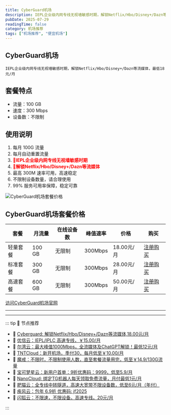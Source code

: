 ```yaml
---
title: CyberGuard机场
description: IEPL企业级内网专线无视墙敏感时期，解锁Netflix/Hbo/Disney+/Dazn等流媒体，最低18元/月
pubDate: 2025-07-29
readingTime: false
category: 机场推荐
tags: ["机场推荐", "便宜机场"]
---
```


## CyberGuard机场

    IEPL企业级内网专线无视墙敏感时期，解锁Netflix/Hbo/Disney+/Dazn等流媒体，最低18元/月

## 套餐特点

- 流量：100 GB
- 速度：300 Mbps
- 设备数：不限制

## 使用说明

1. 每月 100G 流量
2. 每月自动重置流量
3. **<span style="color: red;">💛IEPL企业级内网专线无视墙敏感时期</span>**
4. **<span style="color: red;">💛解锁Netflix/Hbo/Disney+/Dazn等流媒体</span>**
5. 最高 300M 速率可用，高速稳定
6. 不限制设备数量，请合理使用
7. 99% 服务可用率保障，稳定可靠

![CyberGuard机场套餐价格](/assets/cyberguard.png "CyberGuard机场套餐价格")

## CyberGuard机场套餐价格

| 套餐 | 月流量 | 在线设备数 | 峰值速率 | 价格 | 购买 |
| --- | --- | --- | --- | --- | --- |
| 轻量套餐 | 100 GB | 无限制 | 300Mbps | 18.00元/月 | [注册购买](hhttps://www.cyberguard.best/#/register?code=XsreC0T5) |
| 标准套餐 | 300 GB | 无限制 |300Mbps | 28.00元/月 | [注册购买](hhttps://www.cyberguard.best/#/register?code=XsreC0T5) |
| 高速套餐 | 600 GB | 无限制 | 300Mbps | 50.00元/月 |  [注册购买](hhttps://www.cyberguard.best/#/register?code=XsreC0T5) |

[访问CyberGuard机场官网](hhttps://www.cyberguard.best/#/register?code=XsreC0T5)

---------
---------

::: tip 🎉 节点推荐
- 🚀 [Cyberguard: 解锁Netflix/Hbo/Disney+/Dazn等流媒体,18.00元/月](https://www.cyberguard.best/#/register?code=XsreC0T5)<br>
- 🚀 [优信云：IEPL/IPLC 高速专线，￥15.00/月](https://www.优信云.com/#/register?code=JRtE5uIV)<br>
- 🚀 [尔湾云：最大峰值1000Mbps，全流媒体及ChatGPT解锁！最低12元/月](https://erwan6.net/auth/register?code=BoObCd)<br>
- 🚀 [TNTCloud：新开机场，季付30，每月低至￥10.00/月](https://haibing822.tntvipaff.cc/#/register?code=GtjJVgml)<br>
- 🚀 [魔戒：不限时，不限制使用人数，直至套餐流量用完，低至￥14.9/130G流量](https://mojie.app/#/register?code=sSdtPtLo)<br>
- 🚀 [宝可梦星云：新用户首单：9折优惠码：9999，低至5.9/月 ](https://love.521pokemon.com/register?code=56ERkkxp)<br>
- 🚀 [NanoCloud: 绑定TG机器人每天领取免费流量，月付最低1元/月](https://edu.uodoo.bid/auth/register?code=JMiOQDHf)<br>
- 🚀 [肥猫云：全专线中转隧道，高速大宽带不限设备数，低至6元/月（年付）](https://fchb1188.fcvipaff.cc/register?aff=X1vZd2wf)<br>
- 🚀 [疾风云：包年 6.9折 优惠码: jf2025](https://homes.tr25.cn?code=ReCm)<br>
- 🚀 [闪狐云：不限速，不限设备。高速专线。20元/月](https://inv02.ffaff.cc/register?aff=WQApz2pv)

:::

